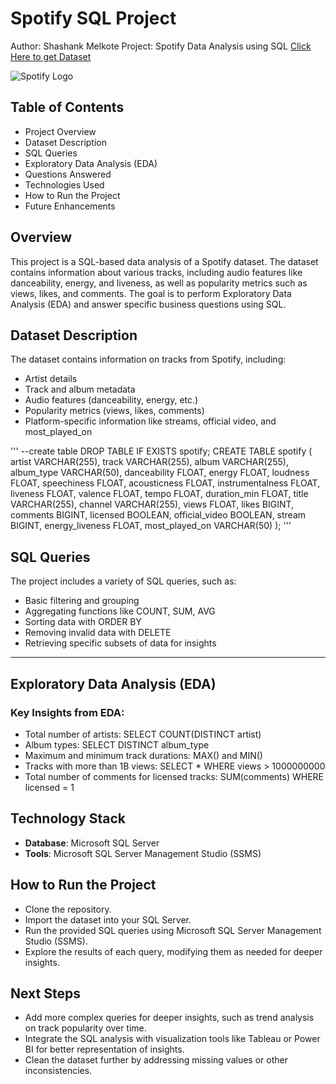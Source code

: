 # Spotify SQL Project 
Author: Shashank Melkote
Project: Spotify Data Analysis using SQL
[Click Here to get Dataset](https://www.kaggle.com/datasets/sanjanchaudhari/spotify-dataset)

![Spotify Logo](https://github.com/najirh/najirh-Spotify-Data-Analysis-using-SQL/blob/main/spotify_logo.jpg)

## Table of Contents
 - Project Overview
 - Dataset Description
 - SQL Queries
 - Exploratory Data Analysis (EDA)
 - Questions Answered
 - Technologies Used
 - How to Run the Project
 - Future Enhancements

## Overview
This project is a SQL-based data analysis of a Spotify dataset. The dataset contains information about various tracks, including audio features like danceability, energy, and liveness, as well as popularity metrics such as views, likes, and comments. The goal is to perform Exploratory Data Analysis (EDA) and answer specific business questions using SQL.

## Dataset Description

The dataset contains information on tracks from Spotify, including:
 - Artist details
 - Track and album metadata
 - Audio features (danceability, energy, etc.)
 - Popularity metrics (views, likes, comments)
 - Platform-specific information like streams, official video, and most_played_on

'''
--create table
DROP TABLE IF EXISTS spotify;
CREATE TABLE spotify (
    artist VARCHAR(255),
    track VARCHAR(255),
    album VARCHAR(255),
    album_type VARCHAR(50),
    danceability FLOAT,
    energy FLOAT,
    loudness FLOAT,
    speechiness FLOAT,
    acousticness FLOAT,
    instrumentalness FLOAT,
    liveness FLOAT,
    valence FLOAT,
    tempo FLOAT,
    duration_min FLOAT,
    title VARCHAR(255),
    channel VARCHAR(255),
    views FLOAT,
    likes BIGINT,
    comments BIGINT,
    licensed BOOLEAN,
    official_video BOOLEAN,
    stream BIGINT,
    energy_liveness FLOAT,
    most_played_on VARCHAR(50)
);
'''

## SQL Queries


The project includes a variety of SQL queries, such as:
 - Basic filtering and grouping
 - Aggregating functions like COUNT, SUM, AVG
 - Sorting data with ORDER BY
 - Removing invalid data with DELETE
 - Retrieving specific subsets of data for insights
---

## Exploratory Data Analysis (EDA)
### Key Insights from EDA:

 - Total number of artists: SELECT COUNT(DISTINCT artist)
 - Album types: SELECT DISTINCT album_type
 - Maximum and minimum track durations: MAX() and MIN()
 - Tracks with more than 1B views: SELECT * WHERE views > 1000000000
 - Total number of comments for licensed tracks: SUM(comments) WHERE licensed = 1


## Technology Stack
- **Database**: Microsoft SQL Server
- **Tools**: Microsoft SQL Server Management Studio (SSMS)

## How to Run the Project
 - Clone the repository.
 - Import the dataset into your SQL Server.
 - Run the provided SQL queries using Microsoft SQL Server Management Studio (SSMS).
 - Explore the results of each query, modifying them as needed for deeper insights.


## Next Steps
 - Add more complex queries for deeper insights, such as trend analysis on track popularity over time.
 - Integrate the SQL analysis with visualization tools like Tableau or Power BI for better representation of insights.
 - Clean the dataset further by addressing missing values or other inconsistencies.
